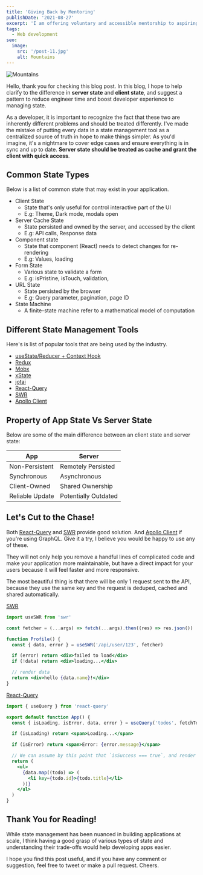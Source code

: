 ```yaml
---
title: 'Giving Back by Mentoring'
publishDate: '2021-08-27'
excerpt: 'I am offering voluntary and accessible mentorship to aspiring developers'
tags:
  - Web development
seo:
  image:
    src: '/post-11.jpg'
    alt: Mountains
---
```


![Mountains](/post-11.jpg)

Hello, thank you for checking this blog post. In this blog, I hope to help clarify to the difference in **server state** and **client state**, and suggest a pattern to reduce engineer time and boost developer experience to managing state.

As a developer, it is important to recognize the fact that these two are inherently different problems and should be treated differently. I've made the mistake of putting every data in a state management tool as a centralized source of truth in hope to make things simpler. As you'd imagine, it's a nightmare to cover edge cases and ensure everything is in sync and up to date. **Server state should be treated as cache and grant the client with quick access**.

## Common State Types

Below is a list of common state that may exist in your application.

- Client State
  - State that's only useful for control interactive part of the UI
  - E.g: Theme, Dark mode, modals open
- Server Cache State
  - State persisted and owned by the server, and accessed by the client
  - E.g: API calls, Response data
- Component state
  - State that component (React) needs to detect changes for re-rendering
  - E.g: Values, loading
- Form State
  - Various state to validate a form
  - E.g: isPristine, isTouch, validation,
- URL State
  - State persisted by the browser
  - E.g: Query parameter, pagination, page ID
- State Machine
  - A finite-state machine refer to a mathematical model of computation

## Different State Management Tools

Here's is list of popular tools that are being used by the industry.

- [useState/Reducer + Context Hook](https://reactjs.org/docs/hooks-intro.html)
- [Redux](https://redux-form.com/7.0.3/docs/gettingstarted.md/)
- [Mobx](https://mobx.js.org/README.html)
- [xState](https://github.com/davidkpiano/xstate)
- [jotai](https://github.com/pmndrs/jotai)
- [React-Query](https://react-query.tanstack.com/)
- [SWR](https://swr.vercel.app/)
- [Apollo Client](https://www.apollographql.com/docs/react/)

## Property of App State Vs Server State

Below are some of the main difference between an client state and server state:

| App             | Server               |
| --------------- | -------------------- |
| Non-Persistent  | Remotely Persisted   |
| Synchronous     | Asynchronous         |
| Client-Owned    | Shared Ownership     |
| Reliable Update | Potentially Outdated |

## Let's Cut to the Chase!

Both [React-Query](https://react-query.tanstack.com/) and
[SWR](https://swr.vercel.app/) provide good solution. And [Apollo Client](https://www.apollographql.com/docs/react/) if you're using GraphQL. Give it a try, I believe you would be happy to use any of these.

They will not only help you remove a handful lines of complicated code and make your application more maintainable, but have a direct impact for your users because it will feel faster and more responsive.

The most beautiful thing is that there will be only 1 request sent to the API, because they use the same key and the request is deduped, cached and shared automatically.

[SWR](https://swr.vercel.app/)

```jsx
import useSWR from 'swr'

const fetcher = (...args) => fetch(...args).then((res) => res.json())

function Profile() {
  const { data, error } = useSWR('/api/user/123', fetcher)

  if (error) return <div>failed to load</div>
  if (!data) return <div>loading...</div>

  // render data
  return <div>hello {data.name}!</div>
}
```

[React-Query](https://react-query.tanstack.com/)

```jsx
import { useQuery } from 'react-query'

export default function App() {
  const { isLoading, isError, data, error } = useQuery('todos', fetchTodoList)

  if (isLoading) return <span>Loading...</span>

  if (isError) return <span>Error: {error.message}</span>

  // We can assume by this point that `isSuccess === true`, and render data
  return (
    <ul>
      {data.map((todo) => (
        <li key={todo.id}>{todo.title}</li>
      ))}
    </ul>
  )
}
```

## Thank You for Reading!

While state management has been nuanced in building applications at scale, I think having a good grasp of various types of state and understanding their trade-offs would help developing apps easier.

I hope you find this post useful, and if you have any comment or suggestion, feel free to tweet or make a pull request. Cheers.
